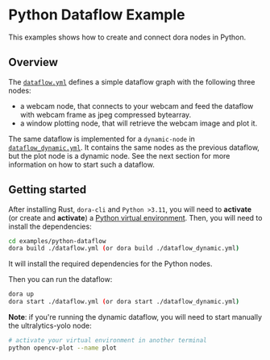 # Python Dataflow Example

This examples shows how to create and connect dora nodes in Python.

## Overview

The [`dataflow.yml`](./dataflow.yml) defines a simple dataflow graph with the following three nodes:

- a webcam node, that connects to your webcam and feed the dataflow with webcam frame as jpeg compressed bytearray.
- a window plotting node, that will retrieve the webcam image and plot it.

The same dataflow is implemented for a `dynamic-node` in [`dataflow_dynamic.yml`](./dataflow_dynamic.yml). It contains
the same nodes as the previous dataflow, but the plot node is a dynamic node. See the next section for more
information on how to start such a dataflow.

## Getting started

After installing Rust, `dora-cli` and `Python >3.11`, you will need to **activate** (or create and **activate**) a
[Python virtual environment](https://docs.python.org/3/library/venv.html).
Then, you will need to install the dependencies:

```bash
cd examples/python-dataflow
dora build ./dataflow.yml (or dora build ./dataflow_dynamic.yml)
```

It will install the required dependencies for the Python nodes.

Then you can run the dataflow:

```bash
dora up
dora start ./dataflow.yml (or dora start ./dataflow_dynamic.yml)
```

**Note**: if you're running the dynamic dataflow, you will need to start manually the ultralytics-yolo node:

```bash
# activate your virtual environment in another terminal
python opencv-plot --name plot
```
